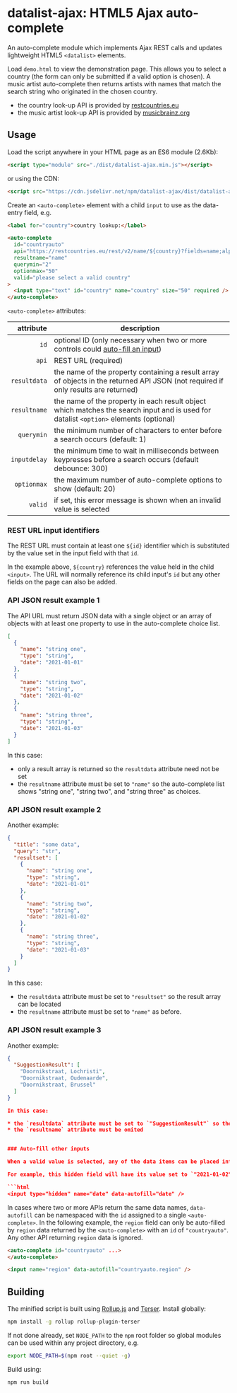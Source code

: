 # datalist-ajax: HTML5 Ajax auto-complete

An auto-complete module which implements Ajax REST calls and updates lightweight HTML5 `<datalist>` elements.

Load `demo.html` to view the demonstration page. This allows you to select a country (the form can only be submitted if a valid option is chosen). A music artist auto-complete then returns artists with names that match the search string who originated in the chosen country.

* the country look-up API is provided by [restcountries.eu](https://restcountries.eu/#api-endpoints-name)
* the music artist look-up API is provided by [musicbrainz.org](https://musicbrainz.org/doc/MusicBrainz_API)


## Usage

Load the script anywhere in your HTML page as an ES6 module (2.6Kb):

```html
<script type="module" src="./dist/datalist-ajax.min.js"></script>
```

or using the CDN:

```html
<script src="https://cdn.jsdelivr.net/npm/datalist-ajax/dist/datalist-ajax.min.js"></script>
```

Create an `<auto-complete>` element with a child `input` to use as the data-entry field, e.g.

```html
<label for="country">country lookup:</label>

<auto-complete
  id="countryauto"
  api="https://restcountries.eu/rest/v2/name/${country}?fields=name;alpha2Code;region"
  resultname="name"
  querymin="2"
  optionmax="50"
  valid="please select a valid country"
>
  <input type="text" id="country" name="country" size="50" required />
</auto-complete>
```

`<auto-complete>` attributes:

|attribute|description|
|-:|-|
|`id`|optional ID (only necessary when two or more controls could [auto-fill an input](#auto-fill-other-inputs))|
|`api`|REST URL (required)|
|`resultdata`|the name of the property containing a result array of objects in the returned API JSON (not required if only results are returned)|
|`resultname`|the name of the property in each result object which matches the search input and is used for datalist `<option>` elements (optional)|
|`querymin`|the minimum number of characters to enter before a search occurs (default: 1)|
|`inputdelay`|the minimum time to wait in milliseconds between keypresses before a search occurs (default debounce: 300)|
|`optionmax`|the maximum number of auto-complete options to show (default: 20)|
|`valid`|if set, this error message is shown when an invalid value is selected|


### REST URL input identifiers

The REST URL must contain at least one `${id}` identifier which is substituted by the value set in the input field with that `id`.

In the example above, `${country}` references the value held in the child `<input>`. The URL will normally reference its child input's `id` but any other fields on the page can also be added.


### API JSON result example 1

The API URL must return JSON data with a single object or an array of objects with at least one property to use in the auto-complete choice list.

```json
[
  {
    "name": "string one",
    "type": "string",
    "date": "2021-01-01"
  },
  {
    "name": "string two",
    "type": "string",
    "date": "2021-01-02"
  },
  {
    "name": "string three",
    "type": "string",
    "date": "2021-01-03"
  }
]
```

In this case:

* only a result array is returned so the `resultdata` attribute need not be set
* the `resultname` attribute must be set to `"name"` so the auto-complete list shows "string one", "string two", and "string three" as choices.


### API JSON result example 2

Another example:

```json
{
  "title": "some data",
  "query": "str",
  "resultset": [
    {
      "name": "string one",
      "type": "string",
      "date": "2021-01-01"
    },
    {
      "name": "string two",
      "type": "string",
      "date": "2021-01-02"
    },
    {
      "name": "string three",
      "type": "string",
      "date": "2021-01-03"
    }
  ]
}
```

In this case:

* the `resultdata` attribute must be set to `"resultset"` so the result array can be located
* the `resultname` attribute must be set to `"name"` as before.


### API JSON result example 3

Another example:

```json
{
  "SuggestionResult": [
    "Doornikstraat, Lochristi",
    "Doornikstraat, Oudenaarde",
    "Doornikstraat, Brussel"
  ]
}

In this case:

* the `resultdata` attribute must be set to `"SuggestionResult"` so the result array can be located
* the `resultname` attribute must be omited


### Auto-fill other inputs

When a valid value is selected, any of the data items can be placed into other input fields within the same form by referencing the property name in a `data-autofill` attribute.

For example, this hidden field will have its value set to `"2021-01-02"` when "string two" is chosen:

```html
<input type="hidden" name="date" data-autofill="date" />
```

In cases where two or more APIs return the same data names, `data-autofill` can be namespaced with the `id` assigned to a single `<auto-complete>`. In the following example, the `region` field can only be auto-filled by `region` data returned by the `<auto-complete>` with an `id` of `"countryauto"`. Any other API returning `region` data is ignored.

```html
<auto-complete id="countryauto" ...>
</auto-complete>

<input name="region" data-autofill="countryauto.region" />
```


## Building

The minified script is built using [Rollup.js](https://rollupjs.org/) and [Terser](https://terser.org/). Install globally:

```bash
npm install -g rollup rollup-plugin-terser
```

If not done already, set `NODE_PATH` to the `npm` root folder so global modules can be used within any project directory, e.g.

```bash
export NODE_PATH=$(npm root --quiet -g)
```

Build using:

```bash
npm run build
```
